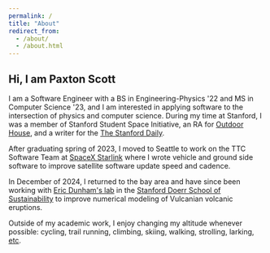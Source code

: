 ```yaml
---
permalink: /
title: "About"
redirect_from: 
  - /about/
  - /about.html
---
```


## Hi, I am Paxton Scott

I am a Software Engineer with a BS in Engineering-Physics '22 and MS in Computer Science '23, and I am interested in applying software to the intersection of physics and computer science. During my time at Stanford, I was a member of Stanford Student Space Initiative, an RA for [Outdoor House](https://stanforddaily.com/2022/02/23/new-to-the-neighborhood-outdoor-house-returns-with-a-focus-on-accessible-outdoor-education/), and a writer for the [The Stanford Daily](https://stanforddaily.com/author/paxtonscott/).

After graduating spring of 2023, I moved to Seattle to work on the TTC Software Team at [SpaceX Starlink](https://www.starlink.com/us) where I wrote vehicle and ground side software to improve satellite software update speed and cadence. 

In December of 2024, I returned to the bay area and have since been working with [Eric Dunham's lab](https://pangea.stanford.edu/~edunham/) in the [Stanford Doerr School of Sustainability](https://sustainability.stanford.edu/) to improve numerical modeling of Vulcanian volcanic eruptions. 

Outside of my academic work, I enjoy changing my altitude whenever possible: cycling, trail running, climbing, skiing, walking, strolling, larking, [etc](/adventures/). 